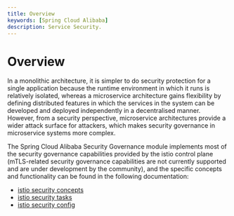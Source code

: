 ```yaml
---
title: Overview
keywords: [Spring Cloud Alibaba]
description: Service Security.
---
```


# Overview

In a monolithic architecture, it is simpler to do security protection for a single application because the runtime environment in which it runs is relatively isolated, whereas a microservice architecture gains flexibility by defining distributed features in which the services in the system can be developed and deployed independently in a decentralised manner. However, from a security perspective, microservice architectures provide a wider attack surface for attackers, which makes security governance in microservice systems more complex.

The Spring Cloud Alibaba Security Governance module implements most of the security governance capabilities provided by the istio control plane (mTLS-related security governance capabilities are not currently supported and are under development by the community), and the specific concepts and functionality can be found in the following documentation:

- [istio security concepts](https://istio.io/latest/docs/concepts/security/)
- [istio security tasks](https://istio.io/latest/docs/tasks/security/)
- [istio security config](https://istio.io/latest/docs/reference/config/security/)
